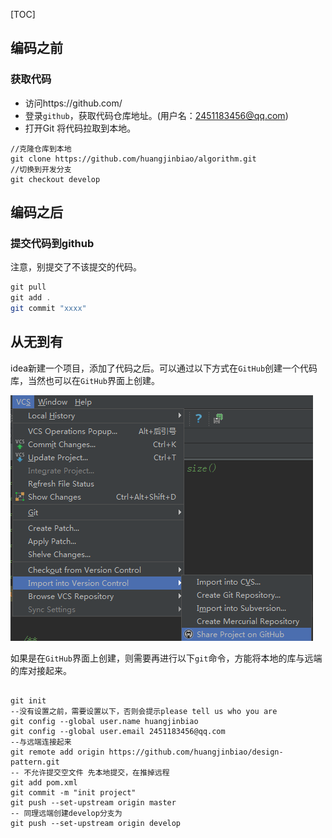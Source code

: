 [TOC]

## 编码之前

### 获取代码

- 访问https://github.com/
- 登录`github`，获取代码仓库地址。(用户名：2451183456@qq.com)
- 打开Git 将代码拉取到本地。

```git bash
//克隆仓库到本地
git clone https://github.com/huangjinbiao/algorithm.git
//切换到开发分支
git checkout develop
```



## 编码之后

### 提交代码到github

注意，别提交了不该提交的代码。

```java
git pull
git add .
git commit "xxxx"
```

## 从无到有

idea新建一个项目，添加了代码之后。可以通过以下方式在`GitHub`创建一个代码库，当然也可以在`GitHub`界面上创建。

![idea-share-project-to-github](..\images\idea-share-project-to-github.png)

如果是在`GitHub`界面上创建，则需要再进行以下`git`命令，方能将本地的库与远端的库对接起来。

```git bash

git init
--没有设置之前，需要设置以下，否则会提示please tell us who you are
git config --global user.name huangjinbiao
git config --global user.email 2451183456@qq.com
--与远端连接起来
git remote add origin https://github.com/huangjinbiao/design-pattern.git
-- 不允许提交空文件 先本地提交，在推掉远程
git add pom.xml
git commit -m "init project"
git push --set-upstream origin master
-- 同理远端创建develop分支为
git push --set-upstream origin develop
```

